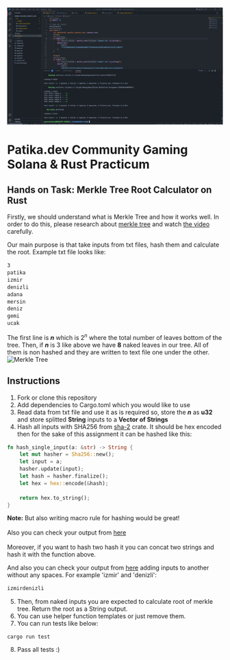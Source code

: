 ![](tests.png)

# Patika.dev Community Gaming Solana & Rust Practicum

## Hands on Task: Merkle Tree Root Calculator on Rust

Firstly, we should understand what is Merkle Tree and how it works well. In order to do this, please research about [merkle tree](https://en.wikipedia.org/wiki/Merkle_tree) and
watch [the video](https://www.youtube.com/watch?v=n6nEPaE7KZ8) carefully.

Our main purpose is that take inputs from txt files, hash them and calculate the root.
Example txt file looks like:

```txt
3
patika
izmir
denizli
adana
mersin
deniz
gemi
ucak
```

The first line is **_n_** which is $2^n$ where the total number of leaves bottom of the tree. Then, if **_n_** is 3 like above we have **8** naked leaves in our tree. All of them is non hashed and they are written to text file one under the other.
![Merkle Tree](https://upload.wikimedia.org/wikipedia/commons/9/95/Hash_Tree.svg)

## Instructions

1. Fork or clone this repository
2. Add dependencies to Cargo.toml which you would like to use
3. Read data from txt file and use it as is required so, store the **_n_** as **u32** and store splitted **String** inputs to a **Vector of Strings**
4. Hash all inputs with SHA256 from [sha-2](https://docs.rs/sha2/latest/sha2/) crate. It should be hex encoded then for the sake of this assignment it can be hashed like this:

```rust
fn hash_single_input(a: &str) -> String {
    let mut hasher = Sha256::new();
    let input = a;
    hasher.update(input);
    let hash = hasher.finalize();
    let hex = hex::encode(&hash);

    return hex.to_string();
}
```

**Note:** But also writing macro rule for hashing would be great!
</br>
</br>
Also you can check your output from [here](https://emn178.github.io/online-tools/sha256.html)
</br>
</br>
Moreover, if you want to hash two hash it you can concat two strings and hash it with the function above.

And also you can check your output from [here](https://emn178.github.io/online-tools/sha256.html) adding inputs to another without any spaces.
For example 'izmir' and 'denizli':

```txt
izmirdenizli
```

5. Then, from naked inputs you are expected to calculate root of merkle tree. Return the root as a String output.
6. You can use helper function templates or just remove them.
7. You can run tests like below:

```cli
cargo run test
```

8. Pass all tests :)
